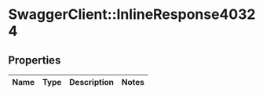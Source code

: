 # SwaggerClient::InlineResponse40324

## Properties
Name | Type | Description | Notes
------------ | ------------- | ------------- | -------------

